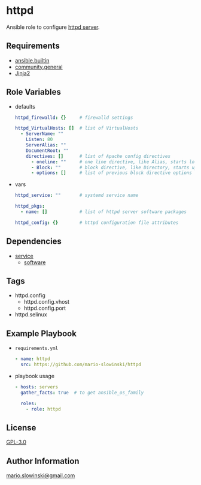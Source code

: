 httpd
=====

Ansible role to configure [httpd server](https://httpd.apache.org/docs/current/).

Requirements
------------

* [ansible.builtin](https://docs.ansible.com/ansible/latest/collections/ansible/builtin/index.html)
* [community.general](https://docs.ansible.com/ansible/latest/collections/community/general/)
* [Jinja2](https://jinja.palletsprojects.com/en/2.11.x/)

Role Variables
--------------

* defaults

  ```yaml
  httpd_firewalld: {}     # firewalld settings

  httpd_VirtualHosts: []  # list of VirtualHosts
    - ServerName: ""
      Listen: 80
      ServerAlias: ""
      DocumentRoot: ""
      directives: []      # list of Apache config directives
        - oneline: ""     # one line directive, like Alias, starts lowercase
        - Block: ""       # block directive, like Directory, starts uppercase
        - options: []     # list of previous block directive options
  ```

* vars

  ```yaml
  httpd_service: ""       # systemd service name

  httpd_pkgs:
    - name: []            # list of httpd server software packages

  httpd_config: {}        # httpd configuration file attributes
  ```

Dependencies
------------

* [service](https://github.com/mario-slowinski/service)
  * [software](https://github.com/mario-slowinski/software)

Tags
----

* httpd.config
  * httpd.config.vhost
  * httpd.config.port
* httpd.selinux

Example Playbook
----------------

* `requirements.yml`

  ```yaml
  - name: httpd
    src: https://github.com/mario-slowinski/httpd
  ```

* playbook usage

  ```yaml
  - hosts: servers
    gather_facts: true  # to get ansible_os_family

    roles:
      - role: httpd
  ```

License
-------

[GPL-3.0](https://www.gnu.org/licenses/gpl-3.0.html)

Author Information
------------------

[mario.slowinski@gmail.com](mailto:mario.slowinski@gmail.com)
